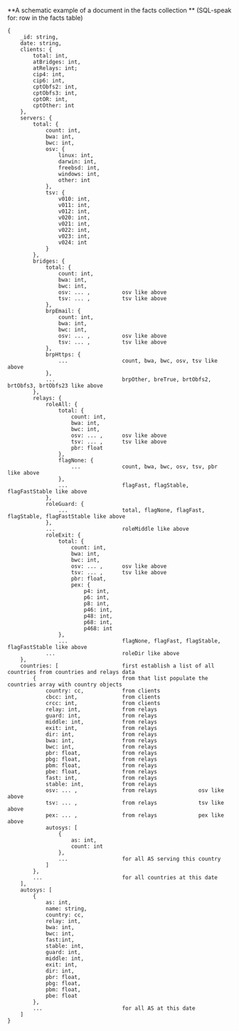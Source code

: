 ﻿**A schematic example of a document in the facts collection **
(SQL-speak for: row in the facts table)

	{ 	
		_id: string,
		date: string,
		clients: {
			total: int,
			atBridges: int,
			atRelays: int;
			cip4: int,
			cip6: int,
			cptObfs2: int,
			cptObfs3: int,
			cptOR: int,
			cptOther: int
		},
		servers: {
			total: {
				count: int,
				bwa: int,
				bwc: int,
				osv: {
					linux: int,
					darwin: int,
					freebsd: int,
					windows: int,
					other: int
				},
				tsv: {
					v010: int,
					v011: int, 
					v012: int, 
					v020: int, 
					v021: int, 
					v022: int, 
					v023: int, 
					v024: int
				}
			},
			bridges: {
				total: {
					count: int,
					bwa: int,
					bwc: int,
					osv: ... ,			osv like above
					tsv: ... ,			tsv like above
				},
				brpEmail: {
					count: int,
					bwa: int,
					bwc: int,
					osv: ... ,			osv like above
					tsv: ... ,			tsv like above
				},
				brpHttps: { 
					... 				count, bwa, bwc, osv, tsv like above
				},	
				...						brpOther, breTrue, brtObfs2, brtObfs3, brtObfs23 like above			
			},
			relays: {
				roleAll: {
					total: {
						count: int,
						bwa: int,
						bwc: int,
						osv: ... ,		osv like above
						tsv: ... ,		tsv like above
						pbr: float
					},
					flagNone: {
						...				count, bwa, bwc, osv, tsv, pbr like above
					},
					...					flagFast, flagStable, flagFastStable like above
				},
				roleGuard: {
					...					total, flagNone, flagFast, flagStable, flagFastStable like above
				},
				...						roleMiddle like above
				roleExit: {
					total: {
						count: int,
						bwa: int,
						bwc: int,
						osv: ... ,		osv like above
						tsv: ... ,		tsv like above
						pbr: float,
						pex: {
							p4: int,
							p6: int,
							p8: int,
							p46: int,
							p48: int,
							p68: int,
							p468: int
					},
					...					flagNone, flagFast, flagStable, flagFastStable like above
				...						roleDir like above
		},
		countries: [					first establish a list of all countries from countries and relays data
			{							from that list populate the countries array with country objects
				country: cc,			from clients
				cbcc: int,				from clients
				crcc: int,				from clients
				relay: int,				from relays
				guard: int,				from relays
				middle: int,			from relays
				exit: int,				from relays
				dir: int,				from relays
				bwa: int,				from relays
				bwc: int,				from relays
				pbr: float,				from relays
				pbg: float,				from relays
				pbm: float,				from relays
				pbe: float,				from relays
				fast: int,				from relays
				stable: int,			from relays
				osv: ... ,				from relays				osv like above
				tsv: ... ,				from relays				tsv like above
				pex: ... ,				from relays				pex like above
				autosys: [
					{
						as: int,
						count: int
					},
					...					for all AS serving this country
				]
			},
			...							for all countries at this date
		],
		autosys: [ 
			{
				as: int,
				name: string,
				country: cc,
				relay: int,
				bwa: int,
				bwc: int,
				fast:int,
				stable: int,
				guard: int,
				middle: int,
				exit: int,
				dir: int,
				pbr: float,
				pbg: float,
				pbm: float,
				pbe: float
			},
			...							for all AS at this date
		]
	}
	
				